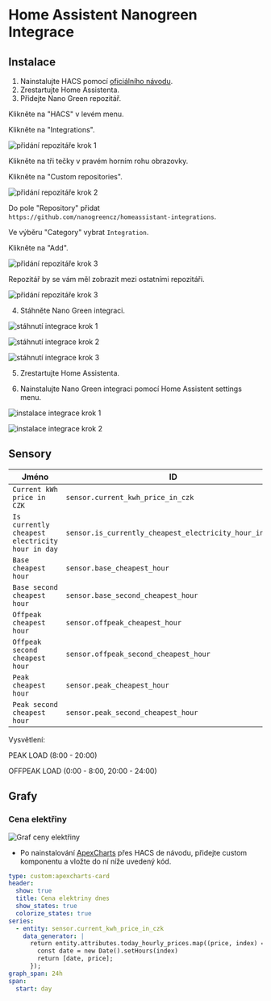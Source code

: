 # Home Assistent Nanogreen Integrace

## Instalace

1. Nainstalujte HACS pomocí [oficiálního návodu](https://hacs.xyz/docs/setup/prerequisites).
2. Zrestartujte Home Assistenta.
3. Přidejte Nano Green repozitář.

Klikněte na "HACS" v levém menu.

Klikněte na "Integrations".

![přidání repozitáře krok 1](docs/installation/pridani_repozitare_1.png)

Klikněte na tři tečky v pravém horním rohu obrazovky.

Klikněte na "Custom repositories".

![přidání repozitáře krok 2](docs/installation/pridani_repozitare_2.png)

Do pole "Repository" přidat `https://github.com/nanogreencz/homeassistant-integrations`.

Ve výběru "Category" vybrat `Integration`.

Klikněte na "Add".

![přidání repozitáře krok 3](docs/installation/pridani_repozitare_3.png)

Repozitář by se vám měl zobrazit mezi ostatními repozitáři.

![přidání repozitáře krok 3](docs/installation/pridani_repozitare_4.png)

4. Stáhněte Nano Green integraci.

![stáhnutí integrace krok 1](docs/installation/stahnuti_integrace_1.png)

![stáhnutí integrace krok 2](docs/installation/stahnuti_integrace_2.png)

![stáhnutí integrace krok 3](docs/installation/stahnuti_integrace_3.png)

5. Zrestartujte Home Assistenta.

6. Nainstalujte Nano Green integraci pomocí Home Assistent settings menu.

![instalace integrace krok 1](docs/installation/instalace_integrace_1.png)

![instalace integrace krok 2](docs/installation/instalace_integrace_2.png)

## Sensory

| Jméno                                           | ID                                                     |
| ----------------------------------------------- | ------------------------------------------------------ |
| `Current kWh price in CZK`                      | `sensor.current_kwh_price_in_czk`                      |
| `Is currently cheapest electricity hour in day` | `sensor.is_currently_cheapest_electricity_hour_in_day` |
| `Base cheapest hour`                            | `sensor.base_cheapest_hour`                            |
| `Base second cheapest hour`                     | `sensor.base_second_cheapest_hour`                     |
| `Offpeak cheapest hour`                         | `sensor.offpeak_cheapest_hour`                         |
| `Offpeak second cheapest hour`                  | `sensor.offpeak_second_cheapest_hour`                  |
| `Peak cheapest hour`                            | `sensor.peak_cheapest_hour`                            |
| `Peak second cheapest hour`                     | `sensor.peak_second_cheapest_hour`                     |

Vysvětlení:

PEAK LOAD (8:00 - 20:00)

OFFPEAK LOAD (0:00 - 8:00, 20:00 - 24:00)

## Grafy

### Cena elektřiny

![Graf ceny elektřiny](docs/examples/graf.png)

- Po nainstalování [ApexCharts](https://github.com/RomRider/apexcharts-card) přes HACS de návodu, přidejte custom komponentu a vložte do ní níže uvedený kód.

```yaml
type: custom:apexcharts-card
header:
  show: true
  title: Cena elektriny dnes
  show_states: true
  colorize_states: true
series:
  - entity: sensor.current_kwh_price_in_czk
    data_generator: |
      return entity.attributes.today_hourly_prices.map((price, index) => {
        const date = new Date().setHours(index)
        return [date, price];
      });
graph_span: 24h
span:
  start: day
```
